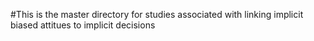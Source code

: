 #This is the master directory for studies associated with linking implicit biased attitues to implicit decisions
